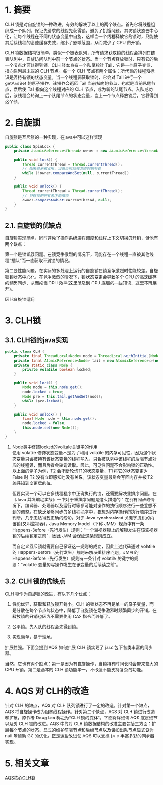 # 1. 摘要
CLH 锁是对自旋锁的一种改进，有效的解决了以上的两个缺点。首先它将线程组织成一个队列，保证先请求的线程先获得锁，避免了饥饿问题。其次锁状态去中心化，让每个线程在不同的状态变量中自旋，这样当一个线程释放它的锁时，只能使其后续线程的高速缓存失效，缩小了影响范围，从而减少了 CPU 的开销。

CLH 锁数据结构很简单，类似一个链表队列，所有请求获取锁的线程会排列在链表队列中，自旋访问队列中前一个节点的状态。当一个节点释放锁时，只有它的后一个节点才可以得到锁。CLH 锁本身有一个队尾指针 Tail，它是一个原子变量，指向队列最末端的 CLH 节点。每一个 CLH 节点有两个属性：所代表的线程和标识是否持有锁的状态变量。当一个线程要获取锁时，它会对 Tail 进行一个 getAndSet 的原子操作。该操作会返回 Tail 当前指向的节点，也就是当前队尾节点，然后使 Tail 指向这个线程对应的 CLH 节点，成为新的队尾节点。入队成功后，该线程会轮询上一个队尾节点的状态变量，当上一个节点释放锁后，它将得到这个锁。

# 2. 自旋锁

自旋锁是互斥锁的一种实现，在java中可以这样实现
```java
public class SpinLock {
    private AtomicReference<Thread> owner = new AtomicReference<Thread>();

    public void lock() {
        Thread currentThread = Thread.currentThread();
        // 如果锁未被占用，设置当前线程为锁的拥有者
        while (!owner.compareAndSet(null, currentThread));
    }

    public void unlock() {
        Thread currentThread = Thread.currentThread();
        // 只有锁的拥有者才能解锁
        owner.compareAndSet(currentThread, null);
    }
}
```
## 2.1. 自旋锁的优缺点
自旋锁实现简单，同时避免了操作系统进程调度和线程上下文切换的开销，但他有两个缺点：

第一个是锁饥饿问题。在锁竞争激烈的情况下，可能存在一个线程一直被其他线程”插队“而一直获取不到锁的情况。

第二是性能问题。在实际的多处理上运行的自旋锁在锁竞争激烈时性能较差。自旋锁锁状态中心化，在竞争激烈的情况下，锁状态变更会导致多个 CPU 的高速缓存的频繁同步，从而拖慢 CPU 效率(这里涉及到 CPU 底层的一些知识，这里不再展开)。

因此自旋锁适用


# 3. CLH锁
## 3.1. CLH锁的java实现

```java
public class CLH {
    private final ThreadLocal<Node> node = ThreadLocal.withInitial(Node::new);
    private final AtomicReference<Node> tail = new AtomicReference<>(new Node());
    private static class Node {
        private volatile boolean locked;
    }

    public void lock() {
        Node node = this.node.get();
        node.locked = true;
        Node pre = this.tail.getAndSet(node);
        while (pre.locked);
    }

    public void unlock() {
        final Node node = this.node.get();
        node.locked = false;
        this.node.set(new Node());
    }
}
```

1. Node类中修饰locked的volitale关键字的作用  
   使用 volatile 修饰状态变量不是为了利用 volatile 的内存可见性，因为这个状态变量只会被持有该状态变量的线程写入，只会被队列中该线程的后驱节点对应的线程读，而且后者会轮询读取。因此，可见性问题不会影响锁的正确性。以上面的例子为例，T2 会不断轮询T1的状态变量，T1 将它的状态变更为 False 时 T2 没有立即感知也没有关系。该状态变量最终会写回内存并被 T2 终感知到变更后的值。

    但要实现一个可以在多线程程序中正确执行的锁，还需要解决重排序问题。在《Java 并发编程实战》一书对于重排序问题是这么描述的：在没有同步的情况下，编译器、处理器以及运行时等都可能对操作的执行顺序进行一些意想不到的调整。在缺乏足够同步的多线程程序中，要想对内存操作的执行顺序进行判断，几乎无法得到正确的结论。对于 Java synchronized 关键字提供的内置锁(又叫监视器)，Java Memory Model（下称 JMM）规范中有一条 Happens-Before（先行发生）规则：“一个监视器锁上的解锁发生在该监视器锁的后续锁定之前”，因此 JVM 会保证这条规则成立。

    而自定义互斥锁就需要自己保证这一规则的成立，因此上述代码通过 volatile 的 Happens-Before（先行发生）规则来解决重排序问题。JMM 的 Happens-Before（先行发生）规则有一条针对 volatile 关键字的规则：“volatile 变量的写操作发生在该变量的后续读之前”。

## 3.2. CLH 锁的优缺点
CLH 锁作为自旋锁的改进，有以下几个优点：

1. 性能优异，获取和释放锁开销小。CLH 的锁状态不再是单一的原子变量，而是分散在每个节点的状态中，降低了自旋锁在竞争激烈时频繁同步的开销。在释放锁的开销也因为不需要使用 CAS 指令而降低了。

2. 公平锁。先入队的线程会先得到锁。

3. 实现简单，易于理解。

扩展性强。下面会提到 AQS 如何扩展 CLH 锁实现了 j.u.c 包下各类丰富的同步器。

当然，它也有两个缺点：第一是因为有自旋操作，当锁持有时间长时会带来较大的 CPU 开销。第二是基本的 CLH 锁功能单一，不改造不能支持复杂的功能。

# 4. AQS 对 CLH的改造
针对 CLH 的缺点，AQS 对 CLH 队列锁进行了一定的改造。针对第一个缺点，AQS 将自旋操作改为阻塞线程操作。针对第二个缺点，AQS 对 CLH 锁进行改造和扩展，原作者 Doug Lea 称之为“CLH 锁的变体”。下面将详细讲 AQS 底层细节以及对 CLH 锁的改进。AQS 中的对 CLH 锁数据结构的改进主要包括三方面：扩展每个节点的状态、显式的维护前驱节点和后继节点以及诸如出队节点显式设为 null 等辅助 GC 的优化。正是这些改进使 AQS 可以支撑 j.u.c 丰富多彩的同步器实现。



# 5. 相关文章
[AQS核心CLH锁](https://mp.weixin.qq.com/s/jEx-4XhNGOFdCo4Nou5tqg) 

